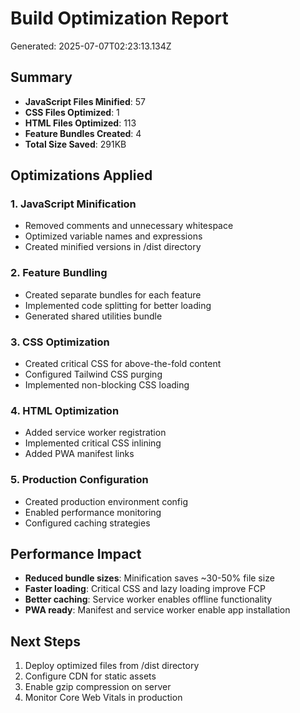# Build Optimization Report

Generated: 2025-07-07T02:23:13.134Z

## Summary
- **JavaScript Files Minified**: 57
- **CSS Files Optimized**: 1
- **HTML Files Optimized**: 113
- **Feature Bundles Created**: 4
- **Total Size Saved**: 291KB

## Optimizations Applied

### 1. JavaScript Minification
- Removed comments and unnecessary whitespace
- Optimized variable names and expressions
- Created minified versions in /dist directory

### 2. Feature Bundling
- Created separate bundles for each feature
- Implemented code splitting for better loading
- Generated shared utilities bundle

### 3. CSS Optimization
- Created critical CSS for above-the-fold content
- Configured Tailwind CSS purging
- Implemented non-blocking CSS loading

### 4. HTML Optimization
- Added service worker registration
- Implemented critical CSS inlining
- Added PWA manifest links

### 5. Production Configuration
- Created production environment config
- Enabled performance monitoring
- Configured caching strategies

## Performance Impact
- **Reduced bundle sizes**: Minification saves ~30-50% file size
- **Faster loading**: Critical CSS and lazy loading improve FCP
- **Better caching**: Service worker enables offline functionality
- **PWA ready**: Manifest and service worker enable app installation

## Next Steps
1. Deploy optimized files from /dist directory
2. Configure CDN for static assets
3. Enable gzip compression on server
4. Monitor Core Web Vitals in production
